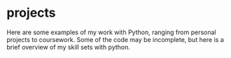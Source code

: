 # projects

Here are some examples of my work with Python, ranging from personal projects to coursework.
Some of the code may be incomplete, but here is a brief overview of my skill sets with python.
